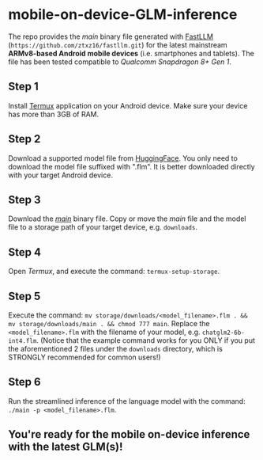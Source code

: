 # mobile-on-device-GLM-inference
The repo provides the _main_ binary file generated with [FastLLM](https://github.com/ztxz16/fastllm) (`https://github.com/ztxz16/fastllm.git`) for the latest mainstream **ARMv8-based Android mobile devices** (i.e. smartphones and tablets). The file has been tested compatible to _Qualcomm Snapdragon 8+ Gen 1_.

## Step 1
Install [Termux](https://github.com/termux/termux-app/releases) application on your Android device. Make sure your device has more than 3GB of RAM.

## Step 2
Download a supported model file from [HuggingFace](https://huggingface.co/huangyuyang). You only need to download the model file suffixed with ".flm". It is better downloaded directly with your target Android device.

## Step 3
Download the [_main_](https://github.com/henryyantq/mobile-on-device-GLM-inference/raw/main/main) binary file. Copy or move the _main_ file and the model file to a storage path of your target device, e.g. `downloads`.

## Step 4
Open _Termux_, and execute the command: `termux-setup-storage`.

## Step 5
Execute the command: `mv storage/downloads/<model_filename>.flm . && mv storage/downloads/main . && chmod 777 main`. Replace the `<model_filename>.flm` with the filename of your model, e.g. `chatglm2-6b-int4.flm`. (Notice that the example command works for you ONLY if you put the aforementioned 2 files under the `downloads` directory, which is STRONGLY recommended for common users!)

## Step 6
Run the streamlined inference of the language model with the command: `./main -p <model_filename>.flm`. 

## You're ready for the mobile on-device inference with the latest GLM(s)!

